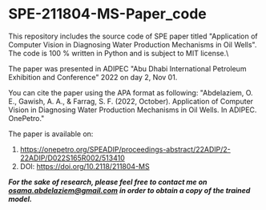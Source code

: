 # SPE-211804-MS-Paper_code

This repository includes the source code of SPE paper titled "Application of Computer Vision in Diagnosing Water Production Mechanisms in Oil Wells".\
The code is 100 % written in Python and is subject to MIT license.\

The paper was presented in ADIPEC "Abu Dhabi International Petroleum Exhibition and Conference" 2022 on day 2, Nov 01.

You can cite the paper using the APA format as following: "Abdelaziem, O. E., Gawish, A. A., & Farrag, S. F. (2022, October). Application of Computer Vision in Diagnosing Water Production Mechanisms in Oil Wells. In ADIPEC. OnePetro."

The paper is available on: 
1) https://onepetro.org/SPEADIP/proceedings-abstract/22ADIP/2-22ADIP/D022S165R002/513410
2) DOI: https://doi.org/10.2118/211804-MS

***For the sake of research, please feel free to contact me on osama.abdelaziem@gmail.com in order to obtain a copy of the trained model.***
